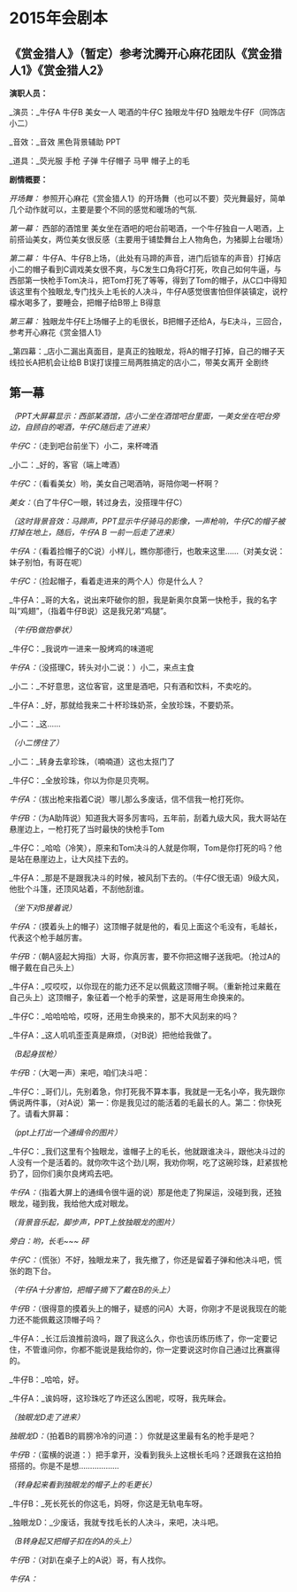 # 2015年会剧本

## 《赏金猎人》（暂定）参考沈腾开心麻花团队《赏金猎人1》《赏金猎人2》

**演职人员：**

_演员：_牛仔A 牛仔B  美女一人 喝酒的牛仔C 独眼龙牛仔D 独眼龙牛仔F（同饰店小二）

_音效：_音效 黑色背景辅助 PPT

_道具：_荧光服 手枪 子弹 牛仔帽子 马甲 帽子上的毛

**剧情概要：**

_开场舞：_ 参照开心麻花《赏金猎人1》的开场舞（也可以不要）荧光舞最好，简单几个动作就可以，主要是要个不同的感觉和暖场的气氛.

_第一幕：_ 西部的酒馆里 美女坐在酒吧的吧台前喝酒，一个牛仔独自一人喝酒，上前搭讪美女，两位美女很反感（主要用于铺垫舞台上人物角色，为猪脚上台暖场）

_第二幕：_ 牛仔A、牛仔B上场，（此处有马蹄的声音，进门后锁车的声音）打掉店小二的帽子看到C调戏美女很不爽，与C发生口角将C打死，吹自己如何牛逼，与西部第一快枪手Tom决斗，把Tom打死了等等，得到了Tom的帽子，从C口中得知该这里有个独眼龙,专门找头上毛长的人决斗，牛仔A感觉很害怕但佯装镇定，说柠檬水喝多了，要睡会，把帽子给B带上 B得意

_第三幕：_ 独眼龙牛仔E上场帽子上的毛很长，B把帽子还给A，与E决斗，三回合，参考开心麻花《赏金猎人1》

_第四幕：_店小二漏出真面目，是真正的独眼龙，将A的帽子打掉，自己的帽子天线拉长A把机会让给B B误打误撞三局两胜搞定的店小二，带美女离开 全剧终

## 第一幕

_（PPT大屏幕显示：西部某酒馆，店小二坐在酒馆吧台里面，一美女坐在吧台旁边，自顾自的喝酒，牛仔C随后走了进来）_

_牛仔C：_（走到吧台前坐下）小二，来杯啤酒

_小二：_好的，客官（端上啤酒）

_牛仔C：_（看看美女）哟，美女自己喝酒呐，哥陪你喝一杯啊？

_美女：_（白了牛仔C一眼，转过身去，没搭理牛仔C）

_（这时背景音效：马蹄声，PPT显示牛仔骑马的影像，一声枪响，牛仔C的帽子被打掉在地上，随后，牛仔A B 一前一后走了进来）_

_牛仔A：_（看着捡帽子的C说）小样儿，瞧你那德行，也敢来这里……（对美女说：妹子别怕，有哥在呢）

_牛仔C：_（捡起帽子，看着走进来的两个人）你是什么人？

_牛仔A：_哥的大名，说出来吓破你的胆，我是新奥尔良第一快枪手，我的名字叫“鸡翅”，（指着牛仔B说）这是我兄弟“鸡腿”。

_（牛仔B做抱拳状）_

_牛仔C：_我说咋一进来一股烤鸡的味道呢

_牛仔A：_（没搭理C，转头对小二说：）小二，来点主食

_小二：_不好意思，这位客官，这里是酒吧，只有酒和饮料，不卖吃的。

_牛仔A：_好，那就给我来二十杯珍珠奶茶，全放珍珠，不要奶茶。

_小二：_这……

_（小二愣住了）_

_小二：_转身去拿珍珠，（喃喃道）这也太抠门了

_牛仔C：_全放珍珠，你以为你是贝壳啊。

_牛仔A：_（拔出枪来指着C说）哪儿那么多废话，信不信我一枪打死你。

_牛仔B：_（为A助阵说）知道我大哥多厉害吗，五年前，刮着九级大风，我大哥站在悬崖边上，一枪打死了当时最快的快枪手Tom

_牛仔C：_哈哈（冷笑），原来和Tom决斗的人就是你啊，Tom是你打死的吗？他是站在悬崖边上，让大风挂下去的。

_牛仔A：_那是不是跟我决斗的时候，被风刮下去的。（牛仔C很无语）9级大风，他批个斗篷，还顶风站着，不刮他刮谁。

_（坐下对B接着说）_

_牛仔A：_（摸着头上的帽子）这顶帽子就是他的，看见上面这个毛没有，毛越长，代表这个枪手越厉害。

_牛仔B：_（朝A竖起大拇指）大哥，你真厉害，要不你把这帽子送我吧。（抢过A的帽子戴在自己头上）

_牛仔A：_哎哎哎，以你现在的能力还不足以佩戴这顶帽子啊。（重新抢过来戴在自己头上）这顶帽子，象征着一个枪手的荣誉，这是哥用生命换来的。

_牛仔C：_哈哈哈哈，哎呀，还用生命换来的，那不大风刮来的吗？

_牛仔A：_这人叽叽歪歪真是麻烦，（对B说）把他给我做了。

_（B起身拔枪）_

_牛仔B：_（大喝一声）来吧，咱们决斗吧：

_牛仔C：_哥们儿，先别着急，你打死我不算本事，我就是一无名小卒，我先跟你俩说两件事，（对A说）第一：你是我见过的能活着的毛最长的人。第二：你快死了。请看大屏幕：

_（ppt上打出一个通缉令的图片）_

_牛仔C：_我们这里有个独眼龙，谁帽子上的毛长，他就跟谁决斗，跟他决斗过的人没有一个是活着的。就你吹牛这个劲儿啊，我劝你啊，吃了这碗珍珠，赶紧拔枪扔了，回你们奥尔良烤鸡去吧。

_牛仔A：_（指着大屏上的通缉令很牛逼的说）那是他走了狗屎运，没碰到我，还独眼龙，碰到我，我给他大成对眼龙。

_（背景音乐起，脚步声，PPT上放独眼龙的图片）_

_旁白：哟，长毛~~~ 砰_

_牛仔C：_（慌张）不好，独眼龙来了，我先撤了，你还是留着子弹和他决斗吧，慌张的跑下台。

_（牛仔A十分害怕，把帽子摘下了戴在B的头上）_

_牛仔B：_（很得意的摸着头上的帽子，疑惑的问A）大哥，你刚才不是说我现在的能力还不能佩戴这顶帽子吗？

_牛仔A：_长江后浪推前浪吗，跟了我这么久，你也该历练历练了，你一定要记住，不管谁问你，你都不能说是我给你的，你一定要说这时你自己通过比赛赢得的。

_牛仔B：_哈哈，好。

_牛仔A：_诶妈呀，这珍珠吃了咋还这么困呢，哎呀，我先眯会。

_（独眼龙D走了进来）_

_独眼龙D：_（拍着B的肩膀冷冷的问道：）你就是这里最有名的枪手是吧？

_牛仔B：_（蛮横的说道：）把手拿开，没看到我头上这根长毛吗？还跟我在这拍拍搭搭的。你是不是想………………

_（转身起来看到独眼龙的帽子上的毛更长）_

_牛仔B：_死长死长的你这毛，妈呀，你这是无轨电车呀。

_独眼龙D：_少废话，我就专找毛长的人决斗，来吧，决斗吧。

_（B转身起又把帽子扣在的A的头上）_

_牛仔B：_（对趴在桌子上的A说）哥，有人找你。

_牛仔A：_